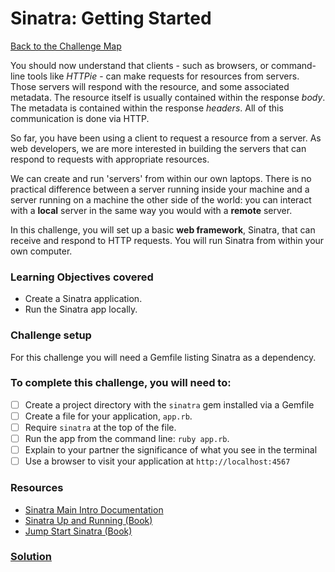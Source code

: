 # Sinatra: Getting Started

[Back to the Challenge Map](00_challenge_map.md)

You should now understand that clients - such as browsers, or command-line tools like _HTTPie_ - can make requests for resources from servers. Those servers will respond with the resource, and some associated metadata. The resource itself is usually contained within the response _body_. The metadata is contained within the response _headers_. All of this communication is done via HTTP.

So far, you have been using a client to request a resource from a server. As web developers, we are more interested in building the servers that can respond to requests with appropriate resources.

We can create and run 'servers' from within our own laptops. There is no practical difference between a server running inside your machine and a server running on a machine the other side of the world: you can interact with a **local** server in the same way you would with a **remote** server.

In this challenge, you will set up a basic **web framework**, Sinatra, that can receive and respond to HTTP requests. You will run Sinatra from within your own computer.

### Learning Objectives covered
- Create a Sinatra application.
- Run the Sinatra app locally.

### Challenge setup

For this challenge you will need a Gemfile listing Sinatra as a dependency.

### To complete this challenge, you will need to:

- [ ] Create a project directory with the `sinatra` gem installed via a Gemfile
- [ ] Create a file for your application, `app.rb`.
- [ ] Require `sinatra` at the top of the file.
- [ ] Run the app from the command line: `ruby app.rb`.
- [ ] Explain to your partner the significance of what you see in the terminal
- [ ] Use a browser to visit your application at `http://localhost:4567`

### Resources

* [Sinatra Main Intro Documentation](http://www.sinatrarb.com/intro.html)
* [Sinatra Up and Running (Book)](http://shop.oreilly.com/product/0636920019664.do)
* [Jump Start Sinatra (Book)](http://www.sitepoint.com/store/jump-start-sinatra/)

### [Solution](solutions/05_sinatra_getting_started.md)
